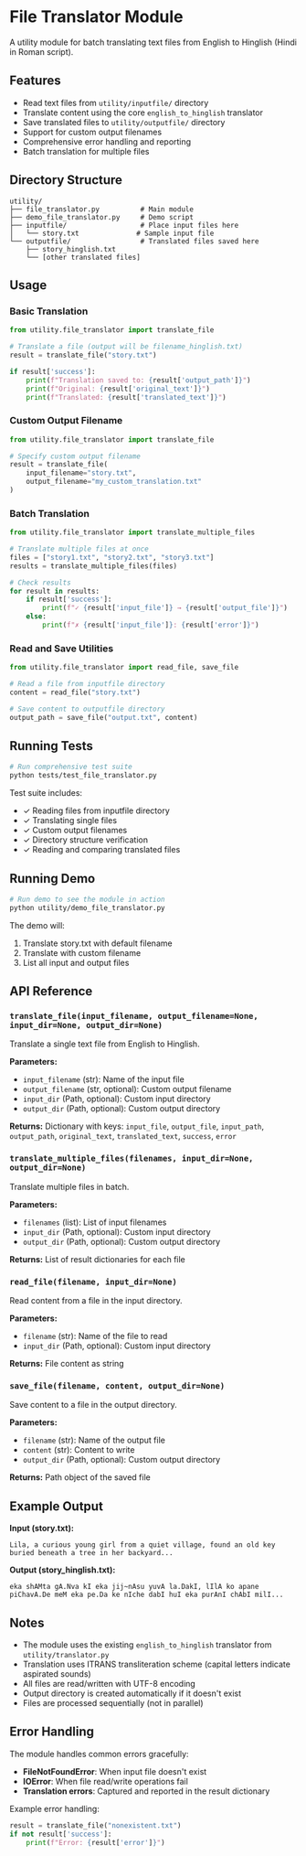 # File Translator Module

A utility module for batch translating text files from English to Hinglish (Hindi in Roman script).

## Features

- Read text files from `utility/inputfile/` directory
- Translate content using the core `english_to_hinglish` translator
- Save translated files to `utility/outputfile/` directory
- Support for custom output filenames
- Comprehensive error handling and reporting
- Batch translation for multiple files

## Directory Structure

```
utility/
├── file_translator.py          # Main module
├── demo_file_translator.py     # Demo script
├── inputfile/                  # Place input files here
│   └── story.txt              # Sample input file
└── outputfile/                 # Translated files saved here
    ├── story_hinglish.txt
    └── [other translated files]
```

## Usage

### Basic Translation

```python
from utility.file_translator import translate_file

# Translate a file (output will be filename_hinglish.txt)
result = translate_file("story.txt")

if result['success']:
    print(f"Translation saved to: {result['output_path']}")
    print(f"Original: {result['original_text']}")
    print(f"Translated: {result['translated_text']}")
```

### Custom Output Filename

```python
from utility.file_translator import translate_file

# Specify custom output filename
result = translate_file(
    input_filename="story.txt",
    output_filename="my_custom_translation.txt"
)
```

### Batch Translation

```python
from utility.file_translator import translate_multiple_files

# Translate multiple files at once
files = ["story1.txt", "story2.txt", "story3.txt"]
results = translate_multiple_files(files)

# Check results
for result in results:
    if result['success']:
        print(f"✓ {result['input_file']} → {result['output_file']}")
    else:
        print(f"✗ {result['input_file']}: {result['error']}")
```

### Read and Save Utilities

```python
from utility.file_translator import read_file, save_file

# Read a file from inputfile directory
content = read_file("story.txt")

# Save content to outputfile directory
output_path = save_file("output.txt", content)
```

## Running Tests

```bash
# Run comprehensive test suite
python tests/test_file_translator.py
```

Test suite includes:
- ✓ Reading files from inputfile directory
- ✓ Translating single files
- ✓ Custom output filenames
- ✓ Directory structure verification
- ✓ Reading and comparing translated files

## Running Demo

```bash
# Run demo to see the module in action
python utility/demo_file_translator.py
```

The demo will:
1. Translate story.txt with default filename
2. Translate with custom filename
3. List all input and output files

## API Reference

### `translate_file(input_filename, output_filename=None, input_dir=None, output_dir=None)`

Translate a single text file from English to Hinglish.

**Parameters:**
- `input_filename` (str): Name of the input file
- `output_filename` (str, optional): Custom output filename
- `input_dir` (Path, optional): Custom input directory
- `output_dir` (Path, optional): Custom output directory

**Returns:**
Dictionary with keys: `input_file`, `output_file`, `input_path`, `output_path`, `original_text`, `translated_text`, `success`, `error`

### `translate_multiple_files(filenames, input_dir=None, output_dir=None)`

Translate multiple files in batch.

**Parameters:**
- `filenames` (list): List of input filenames
- `input_dir` (Path, optional): Custom input directory
- `output_dir` (Path, optional): Custom output directory

**Returns:**
List of result dictionaries for each file

### `read_file(filename, input_dir=None)`

Read content from a file in the input directory.

**Parameters:**
- `filename` (str): Name of the file to read
- `input_dir` (Path, optional): Custom input directory

**Returns:**
File content as string

### `save_file(filename, content, output_dir=None)`

Save content to a file in the output directory.

**Parameters:**
- `filename` (str): Name of the output file
- `content` (str): Content to write
- `output_dir` (Path, optional): Custom output directory

**Returns:**
Path object of the saved file

## Example Output

**Input (story.txt):**
```
Lila, a curious young girl from a quiet village, found an old key buried beneath a tree in her backyard...
```

**Output (story_hinglish.txt):**
```
eka shAMta gA.Nva kI eka jij~nAsu yuvA la.DakI, lIlA ko apane piChavA.De meM eka pe.Da ke nIche dabI huI eka purAnI chAbI milI...
```

## Notes

- The module uses the existing `english_to_hinglish` translator from `utility/translator.py`
- Translation uses ITRANS transliteration scheme (capital letters indicate aspirated sounds)
- All files are read/written with UTF-8 encoding
- Output directory is created automatically if it doesn't exist
- Files are processed sequentially (not in parallel)

## Error Handling

The module handles common errors gracefully:
- **FileNotFoundError**: When input file doesn't exist
- **IOError**: When file read/write operations fail
- **Translation errors**: Captured and reported in the result dictionary

Example error handling:
```python
result = translate_file("nonexistent.txt")
if not result['success']:
    print(f"Error: {result['error']}")
```
